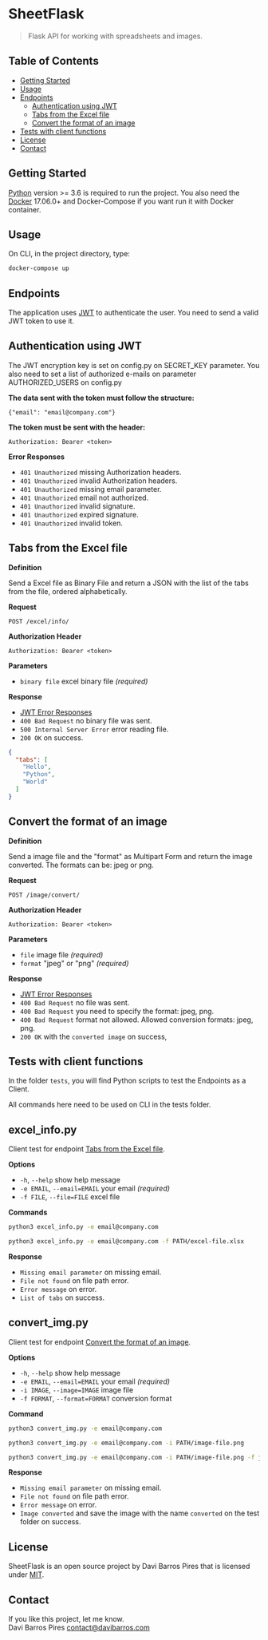 # SheetFlask
> Flask API for working with spreadsheets and images.

## Table of Contents

- [Getting Started](#getting-started)
- [Usage](#usage)
- [Endpoints](#endpoints)
  - [Authentication using JWT](#authentication-using-jwt)
  - [Tabs from the Excel file](#tabs-from-the-excel-file)
  - [Convert the format of an image](#convert-the-format-of-an-image)
- [Tests with client functions](#tests-with-client-functions)
- [License](#license)
- [Contact](#contact)

## Getting Started

[Python](https://www.python.org/) version >= 3.6 is required to run the project.
You also need the [Docker](https://www.docker.com/) 17.06.0+ and Docker-Compose if you want run it with Docker container.

## Usage

On CLI, in the project directory, type:

```bash
docker-compose up
```

## Endpoints

The application uses [JWT](https://jwt.io/) to authenticate the user.
You need to send a valid JWT token to use it.

## Authentication using JWT

The JWT encryption key is set on config.py on SECRET_KEY parameter.
You also need to set a list of authorized e-mails on parameter AUTHORIZED_USERS on config.py

**The data sent with the token must follow the structure:**

`{"email": "email@company.com"}`

**The token must be sent with the header:**

`Authorization: Bearer <token>`

**Error Responses**

- `401 Unauthorized` missing Authorization headers.
- `401 Unauthorized` invalid Authorization headers.
- `401 Unauthorized` missing email parameter.
- `401 Unauthorized` email not authorized.
- `401 Unauthorized` invalid signature.
- `401 Unauthorized` expired signature.
- `401 Unauthorized` invalid token.

## Tabs from the Excel file

**Definition**

Send a Excel file as Binary File and return a JSON with the list of the tabs from the file, ordered alphabetically.

**Request**

`POST /excel/info/`

**Authorization Header**

`Authorization: Bearer <token>`

**Parameters**

- `binary file` excel binary file *(required)*

**Response**

- [JWT Error Responses](#authentication-using-jwt)
- `400 Bad Request` no binary file was sent.
- `500 Internal Server Error` error reading file.
- `200 OK` on success.

```json
{
  "tabs": [
    "Hello",
    "Python",
    "World"
  ]
}
```
## Convert the format of an image

**Definition**

Send a image file and the "format" as Multipart Form and return the image converted. The formats can be: jpeg or png.

**Request**

`POST /image/convert/`

**Authorization Header**

`Authorization: Bearer <token>`

**Parameters**

- `file` image file *(required)*
- `format` "jpeg" or "png" *(required)*

**Response**

- [JWT Error Responses](#authentication-using-jwt)
- `400 Bad Request` no file was sent.
- `400 Bad Request` you need to specify the format: jpeg, png.
- `400 Bad Request` format not allowed. Allowed conversion formats: jpeg, png.
- `200 OK` with the `converted image` on success,

## Tests with client functions

In the folder `tests`, you will find Python scripts to test the Endpoints as a Client.

All commands here need to be used on CLI in the tests folder.

## excel_info.py

Client test for endpoint [Tabs from the Excel file](#tabs-from-the-excel-file).

**Options**

- `-h`, `--help` show help message
- `-e EMAIL`, `--email=EMAIL` your email *(required)*
- `-f FILE`, `--file=FILE` excel file

**Commands**

```bash
python3 excel_info.py -e email@company.com
```

```bash
python3 excel_info.py -e email@company.com -f PATH/excel-file.xlsx
```

**Response**

- `Missing email parameter` on missing email.
- `File not found` on file path error.
- `Error message` on error.
- `List of tabs` on success.

## convert_img.py

Client test for endpoint [Convert the format of an image](#convert-the-format-of-an-image).

**Options**

- `-h`, `--help` show help message
- `-e EMAIL`, `--email=EMAIL` your email *(required)*
- `-i IMAGE`, `--image=IMAGE` image file
- `-f FORMAT`, `--format=FORMAT` conversion format

**Command**

```bash
python3 convert_img.py -e email@company.com
```

```bash
python3 convert_img.py -e email@company.com -i PATH/image-file.png
```

```bash
python3 convert_img.py -e email@company.com -i PATH/image-file.png -f jpeg
```

**Response**

- `Missing email parameter` on missing email.
- `File not found` on file path error.
- `Error message` on error.
- `Image converted` and save the image with the name `converted` on the test folder on success.

## License
SheetFlask is an open source project by Davi Barros Pires that is licensed under [MIT](https://opensource.org/licenses/MIT).

## Contact
If you like this project, let me know.<br>
Davi Barros Pires <contact@davibarros.com>
